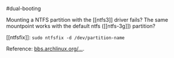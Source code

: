 #dual-booting

Mounting a NTFS partition with the [[ntfs3]] driver fails? The same mountpoint works with the default ntfs ([[ntfs-3g]]) partition?

[[ntfsfix]]: `sudo ntfsfix -d /dev/partition-name`

Reference: [bbs.archlinux.org/...](https://bbs.archlinux.org/viewtopic.php?id=271650).
